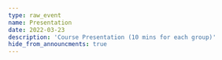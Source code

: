 ```yaml
---
type: raw_event
name: Presentation
date: 2022-03-23
description: 'Course Presentation (10 mins for each group)'
hide_from_announcments: true
---
```

